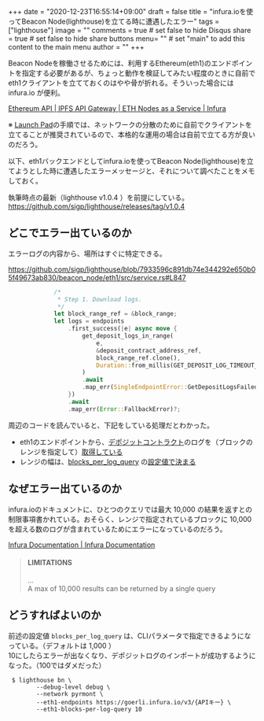 +++
date = "2020-12-23T16:55:14+09:00"
draft = false
title = "infura.ioを使ってBeacon Node(lighthouse)を立てる時に遭遇したエラー"
tags = ["lighthouse"]
image = ""
comments = true	# set false to hide Disqus
share = true	# set false to hide share buttons
menu= ""		# set "main" to add this content to the main menu
author = ""
+++

Beacon Nodeを稼働させるためには、利用するEthereum(eth1)のエンドポイントを指定する必要があるが、ちょっと動作を検証してみたい程度のときに自前でeth1クライアントを立てておくのはやや骨が折れる。そういった場合には infura.io が便利。

[Ethereum API | IPFS API Gateway | ETH Nodes as a Service | Infura](https://infura.io/)


※ [Launch Pad](https://launchpad.ethereum.org/)の手順では、ネットワークの分散のために自前でクライアントを立てることが推奨されているので、本格的な運用の場合は自前で立てる方が良いのだろう。


以下、eth1バックエンドとしてinfura.ioを使ってBeacon Node(lighthouse)を立てようとした時に遭遇したエラーメッセージと、それについて調べたことをメモしておく。

<!--more-->


執筆時点の最新（lighthouse v1.0.4 ）を前提にしている。  
https://github.com/sigp/lighthouse/releases/tag/v1.0.4


## どこでエラー出ているのか

エラーログの内容から、場所はすぐに特定できる。

https://github.com/sigp/lighthouse/blob/7933596c891db74e344292e650b05f49673ab830/beacon_node/eth1/src/service.rs#L847

```rust
             /*
              * Step 1. Download logs.
              */
             let block_range_ref = &block_range;
             let logs = endpoints
                 .first_success(|e| async move {
                     get_deposit_logs_in_range(
                         e,
                         &deposit_contract_address_ref,
                         block_range_ref.clone(),
                         Duration::from_millis(GET_DEPOSIT_LOG_TIMEOUT_MILLIS),
                     )
                     .await
                     .map_err(SingleEndpointError::GetDepositLogsFailed)
                 })
                 .await
                 .map_err(Error::FallbackError)?;
```


周辺のコードを読んでいると、下記をしている処理だとわかった。

- eth1のエンドポイントから、[デポジットコントラクト](https://ethereum.org/en/eth2/deposit-contract/)のログを（ブロックのレンジを指定して）[取得している](https://github.com/sigp/lighthouse/blob/d8cda2d86eb3f69185a16d0474b987fbf0b8eb6b/beacon_node/eth1/src/http.rs#L310)
- レンジの幅は、[blocks_per_log_query](https://github.com/sigp/lighthouse/blob/7933596c891db74e344292e650b05f49673ab830/beacon_node/eth1/src/service.rs#L340-L341) の[設定値で決まる](https://github.com/sigp/lighthouse/blob/7933596c891db74e344292e650b05f49673ab830/beacon_node/eth1/src/service.rs#L809-L818)

## なぜエラー出ているのか

infura.ioのドキュメントに、ひとつのクエリでは最大 10,000 の結果を返すとの制限事項書かれている。おそらく、レンジで指定されているブロックに 10,000 を超える数のログが含まれているためにエラーになっているのだろう。

[Infura Documentation | Infura Documentation](https://infura.io/docs/ethereum/json-rpc/ratelimits)

> #### LIMITATIONS
> ...  
> A max of 10,000 results can be returned by a single query


## どうすればよいのか
前述の設定値 `blocks_per_log_query` は、CLIパラメータで指定できるようになっている。（デフォルトは 1,000 ）  
10にしたらエラーが出なくなり、デポジットログのインポートが成功するようになった。（100ではダメだった）

```shell
 $ lighthouse bn \
        --debug-level debug \
        --network pyrmont \
        --eth1-endpoints https://goerli.infura.io/v3/{APIキー} \
        --eth1-blocks-per-log-query 10
```
